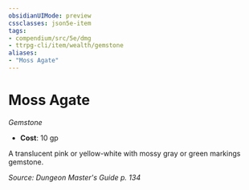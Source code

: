 ```yaml
---
obsidianUIMode: preview
cssclasses: json5e-item
tags:
- compendium/src/5e/dmg
- ttrpg-cli/item/wealth/gemstone
aliases: 
- "Moss Agate"
---
```

# Moss Agate
*Gemstone*  

- **Cost**: 10 gp

A translucent pink or yellow-white with mossy gray or green markings gemstone.

*Source: Dungeon Master's Guide p. 134*